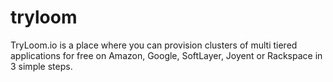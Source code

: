 tryloom
=======

TryLoom.io is a place where you can provision clusters of multi tiered applications for free on Amazon, Google, SoftLayer, Joyent or Rackspace in 3 simple steps.